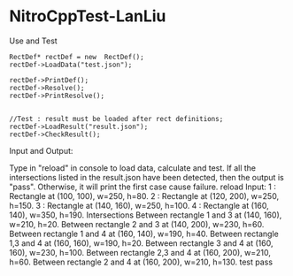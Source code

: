 # NitroCppTest-LanLiu
Use and Test

	RectDef* rectDef = new  RectDef();
	rectDef->LoadData("test.json");
	
	rectDef->PrintDef();
	rectDef->Resolve();
	rectDef->PrintResolve();


	//Test : result must be loaded after rect definitions;
	rectDef->LoadResult("result.json");
	rectDef->CheckResult();


Input and Output:

Type in "reload" in console to load data, calculate and test. If all the intersections listed in the result.json have been detected, then the output is "pass". Otherwise, it will print the first case cause failure.
	reload
	Input:
	1 :  Rectangle at (100, 100),  w=250, h=80.
	2 :  Rectangle at (120, 200),  w=250, h=150.
	3 :  Rectangle at (140, 160),  w=250, h=100.
	4 :  Rectangle at (160, 140),  w=350, h=190.
	Intersections
	Between rectangle 1 and 3 at (140, 160),  w=210, h=20.
	Between rectangle 2 and 3 at (140, 200),  w=230, h=60.
	Between rectangle 1 and 4 at (160, 140),  w=190, h=40.
	Between rectangle 1,3 and 4 at (160, 160),  w=190, h=20.
	Between rectangle 3 and 4 at (160, 160),  w=230, h=100.
	Between rectangle 2,3 and 4 at (160, 200),  w=210, h=60.
	Between rectangle 2 and 4 at (160, 200),  w=210, h=130.
	test
	pass
	
